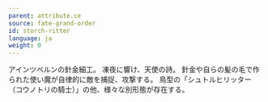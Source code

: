 ```yaml
---
parent: attribute.ce
source: fate-grand-order
id: storch-ritter
language: ja
weight: 0
---
```


アインツベルンの針金細工。
凍夜に響け、天使の詩。
針金や自らの髪の毛で作られた使い魔が自律的に敵を捕捉、攻撃する。
鳥型の「シュトルヒリッター（コウノトリの騎士）」の他、様々な別形態が存在する。
